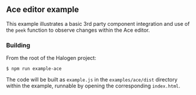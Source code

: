 ## Ace editor example

This example illustrates a basic 3rd party component integration and use of the `peek` function to observe changes within the Ace editor.

### Building

From the root of the Halogen project:

```
$ npm run example-ace
```

The code will be built as `example.js` in the `examples/ace/dist` directory within the example, runnable by opening the corresponding `index.html`.
